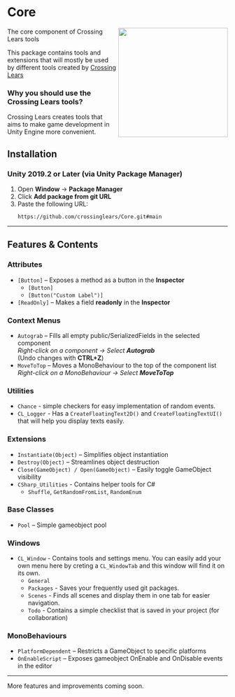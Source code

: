 # Core
<img src="https://github.com/user-attachments/assets/635f1ca3-ccb6-4b10-b55e-514b805c2d91" align="right" width="250">

The core component of Crossing Lears tools

This package contains tools and extensions that will mostly be used by different tools created by [Crossing Lears](https://crossinglears.carrd.co/)

### Why you should use the Crossing Lears tools?
Crossing Lears creates tools that aims to make game development in Unity Engine more convenient.

## Installation
### Unity 2019.2 or Later (via Unity Package Manager)
1. Open **Window** → **Package Manager**
2. Click **Add package from git URL**
3. Paste the following URL:
   ```
   https://github.com/crossinglears/Core.git#main
   ```

---

## Features & Contents
### Attributes
- `[Button]` – Exposes a method as a button in the **Inspector**
  - ` [Button] `
  - ` [Button("Custom Label")] `
- `[ReadOnly]` – Makes a field **readonly** in the **Inspector**

### Context Menus
- `Autograb` – Fills all empty public/SerializedFields in the selected component  
  _Right-click on a component → Select **Autograb**_  
  (Undo changes with **CTRL+Z**)
- `MoveToTop` – Moves a MonoBehaviour to the top of the component list  
  _Right-click on a MonoBehaviour → Select **MoveToTop**_

### Utilities
- `Chance` - simple checkers for easy implementation of random events.
- `CL_Logger` - Has a `CreateFloatingText2D()` and `CreateFloatingTextUI()` that will help you display texts easily.

### Extensions
- `Instantiate(Object)` – Simplifies object instantiation
- `Destroy(Object)` – Streamlines object destruction
- `Close(GameObject) / Open(GameObject)` – Easily toggle GameObject visibility
- `CSharp_Utilities` - Contains helper tools for C#
   - `Shuffle`, `GetRandomFromList`, `RandomEnum`
  
### Base Classes
- `Pool` – Simple gameobject pool

### Windows
- `CL_Window` - Contains tools and settings menu. You can easily add your own menu here by creting a `CL_WindowTab` and this window will find it on its own.
   - `General`
   - `Packages` - Saves your frequently used git packages.
   - `Scenes` - Finds all scenes and display them in one tab for easier navigation.
   - `Todo` - Contains a simple checklist that is saved in your project (for collaboration)

### MonoBehaviours
- `PlatformDependent` – Restricts a GameObject to specific platforms
- `OnEnableScript` – Exposes gameobject OnEnable and OnDisable events in the editor

---

More features and improvements coming soon.

